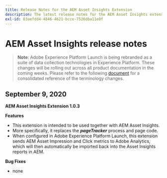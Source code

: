```yaml
---
title: Release Notes for the AEM Asset Insights Extension
description: The latest release notes for the AEM Asset Insights extension in Adobe Experience Platform Launch.
exl-id: 83aefdd4-4846-4621-bcce-7526dba11e8f
---
```

# AEM Asset Insights release notes

>**Note**: Adobe Experience Platform Launch is being rebranded as a suite of data collection technologies in Experience Platform. These changes will be rolling out across all product documentation in the coming weeks. Please refer to the following [document](/help/launch-name-updates.md) for a consolidated reference of the terminology changes.

## September 9, 2020

**AEM Asset Insights Extension 1.0.3**

**Features**

- This extension is intended to be used together with AEM Asset Insights.
- More specifically, it replaces the ***pageTracker*** process and page code.
- When configured in Adobe Experience Platform Launch, this extension sends AEM Asset Impression and Click metrics to Adobe Analytics, which will then automatically be imported back into the Asset Insights reports in AEM.

**Bug Fixes**

- none
